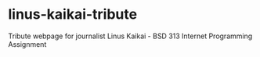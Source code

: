 # linus-kaikai-tribute
Tribute webpage for journalist Linus Kaikai - BSD 313 Internet Programming Assignment

